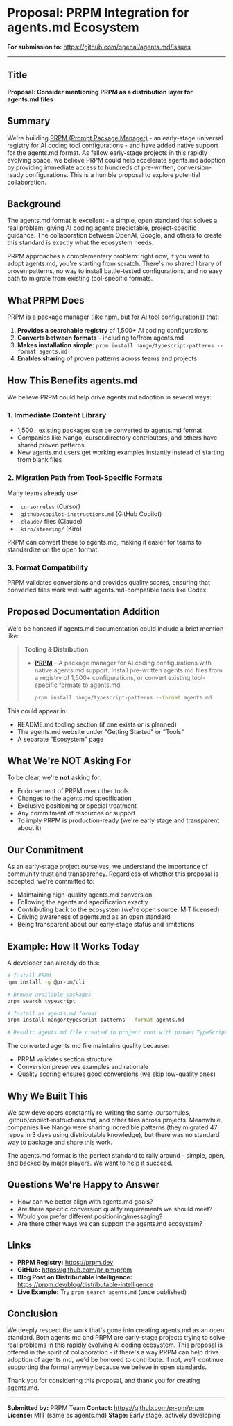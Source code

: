 # Proposal: PRPM Integration for agents.md Ecosystem

**For submission to:** https://github.com/openai/agents.md/issues

---

## Title

**Proposal: Consider mentioning PRPM as a distribution layer for agents.md files**

## Summary

We're building [PRPM (Prompt Package Manager)](https://prpm.dev) - an early-stage universal registry for AI coding tool configurations - and have added native support for the agents.md format. As fellow early-stage projects in this rapidly evolving space, we believe PRPM could help accelerate agents.md adoption by providing immediate access to hundreds of pre-written, conversion-ready configurations. This is a humble proposal to explore potential collaboration.

## Background

The agents.md format is excellent - a simple, open standard that solves a real problem: giving AI coding agents predictable, project-specific guidance. The collaboration between OpenAI, Google, and others to create this standard is exactly what the ecosystem needs.

PRPM approaches a complementary problem: right now, if you want to adopt agents.md, you're starting from scratch. There's no shared library of proven patterns, no way to install battle-tested configurations, and no easy path to migrate from existing tool-specific formats.

## What PRPM Does

PRPM is a package manager (like npm, but for AI tool configurations) that:

1. **Provides a searchable registry** of 1,500+ AI coding configurations
2. **Converts between formats** - including to/from agents.md
3. **Makes installation simple**: `prpm install nango/typescript-patterns --format agents.md`
4. **Enables sharing** of proven patterns across teams and projects

## How This Benefits agents.md

We believe PRPM could help drive agents.md adoption in several ways:

### 1. Immediate Content Library
- 1,500+ existing packages can be converted to agents.md format
- Companies like Nango, cursor.directory contributors, and others have shared proven patterns
- New agents.md users get working examples instantly instead of starting from blank files

### 2. Migration Path from Tool-Specific Formats
Many teams already use:
- `.cursorrules` (Cursor)
- `.github/copilot-instructions.md` (GitHub Copilot)
- `.claude/` files (Claude)
- `.kiro/steering/` (Kiro)

PRPM can convert these to agents.md, making it easier for teams to standardize on the open format.

### 3. Format Compatibility
PRPM validates conversions and provides quality scores, ensuring that converted files work well with agents.md-compatible tools like Codex.

## Proposed Documentation Addition

We'd be honored if agents.md documentation could include a brief mention like:

> **Tooling & Distribution**
>
> - **[PRPM](https://prpm.dev)** - A package manager for AI coding configurations with native agents.md support. Install pre-written agents.md files from a registry of 1,500+ configurations, or convert existing tool-specific formats to agents.md.
>   ```bash
>   prpm install nango/typescript-patterns --format agents.md
>   ```

This could appear in:
- README.md tooling section (if one exists or is planned)
- The agents.md website under "Getting Started" or "Tools"
- A separate "Ecosystem" page

## What We're NOT Asking For

To be clear, we're **not** asking for:
- Endorsement of PRPM over other tools
- Changes to the agents.md specification
- Exclusive positioning or special treatment
- Any commitment of resources or support
- To imply PRPM is production-ready (we're early stage and transparent about it)

## Our Commitment

As an early-stage project ourselves, we understand the importance of community trust and transparency. Regardless of whether this proposal is accepted, we're committed to:
- Maintaining high-quality agents.md conversion
- Following the agents.md specification exactly
- Contributing back to the ecosystem (we're open source: MIT licensed)
- Driving awareness of agents.md as an open standard
- Being transparent about our early-stage status and limitations

## Example: How It Works Today

A developer can already do this:

```bash
# Install PRPM
npm install -g @pr-pm/cli

# Browse available packages
prpm search typescript

# Install as agents.md format
prpm install nango/typescript-patterns --format agents.md

# Result: agents.md file created in project root with proven TypeScript patterns
```

The converted agents.md file maintains quality because:
- PRPM validates section structure
- Conversion preserves examples and rationale
- Quality scoring ensures good conversions (we skip low-quality ones)

## Why We Built This

We saw developers constantly re-writing the same .cursorrules, .github/copilot-instructions.md, and other files across projects. Meanwhile, companies like Nango were sharing incredible patterns (they migrated 47 repos in 3 days using distributable knowledge), but there was no standard way to package and share this work.

The agents.md format is the perfect standard to rally around - simple, open, and backed by major players. We want to help it succeed.

## Questions We're Happy to Answer

- How can we better align with agents.md goals?
- Are there specific conversion quality requirements we should meet?
- Would you prefer different positioning/messaging?
- Are there other ways we can support the agents.md ecosystem?

## Links

- **PRPM Registry:** https://prpm.dev
- **GitHub:** https://github.com/pr-pm/prpm
- **Blog Post on Distributable Intelligence:** https://prpm.dev/blog/distributable-intelligence
- **Live Example:** Try `prpm search agents.md` (once published)

## Conclusion

We deeply respect the work that's gone into creating agents.md as an open standard. Both agents.md and PRPM are early-stage projects trying to solve real problems in this rapidly evolving AI coding ecosystem. This proposal is offered in the spirit of collaboration - if there's a way PRPM can help drive adoption of agents.md, we'd be honored to contribute. If not, we'll continue supporting the format anyway because we believe in open standards.

Thank you for considering this proposal, and thank you for creating agents.md.

---

**Submitted by:** PRPM Team
**Contact:** https://github.com/pr-pm/prpm
**License:** MIT (same as agents.md)
**Stage:** Early stage, actively developing
